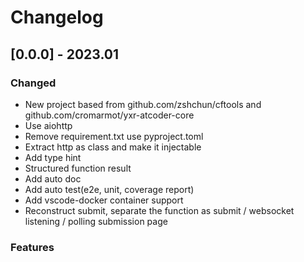 # Changelog

## [0.0.0] - 2023.01

### Changed

- New project based from github.com/zshchun/cftools and github.com/cromarmot/yxr-atcoder-core
- Use aiohttp
- Remove requirement.txt use pyproject.toml
- Extract http as class and make it injectable
- Add type hint
- Structured function result
- Add auto doc
- Add auto test(e2e, unit, coverage report)
- Add vscode-docker container support
- Reconstruct submit, separate the function as submit / websocket listening / polling submission page

### Features

[0.0.1]: https://github.com/CroMarmot/yxr-codeforces-core/releases/tag/0.0.1
